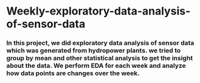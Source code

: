 # Weekly-exploratory-data-analysis-of-sensor-data
### In this project, we did exploratory data analysis of sensor data which was generated from hydropower plants. we tried to group by mean and other statistical analysis to get the insight about the data. We perform EDA for each week and analyze how data points are changes over the week. 
